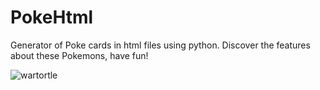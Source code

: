 # PokeHtml
Generator of Poke cards in html files using python.
Discover the features about these Pokemons, have fun!


![wartortle](https://github.com/BibianaPRCordoba/PokeHtml/assets/99104509/551c19b3-0d68-44be-ac7e-7a7da4be1722)
